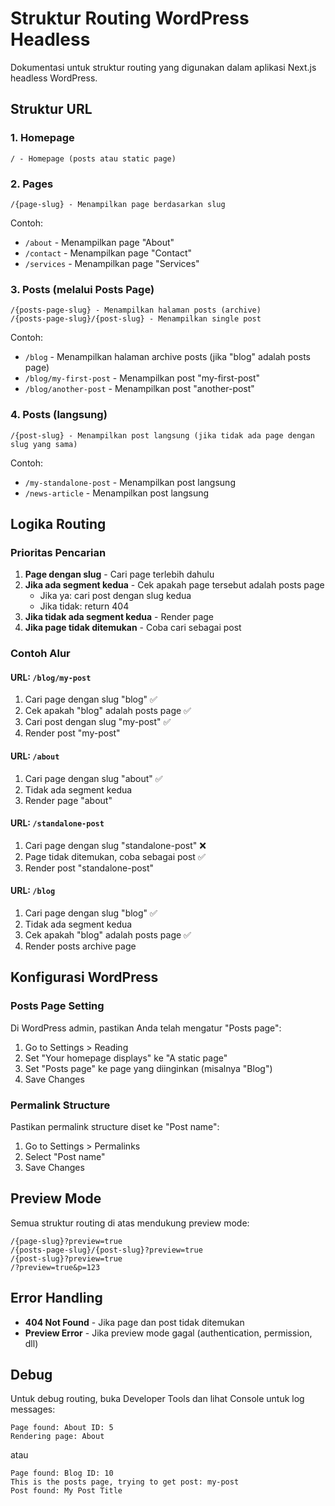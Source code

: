 # Struktur Routing WordPress Headless

Dokumentasi untuk struktur routing yang digunakan dalam aplikasi Next.js headless WordPress.

## Struktur URL

### 1. Homepage

```
/ - Homepage (posts atau static page)
```

### 2. Pages

```
/{page-slug} - Menampilkan page berdasarkan slug
```

Contoh:

- `/about` - Menampilkan page "About"
- `/contact` - Menampilkan page "Contact"
- `/services` - Menampilkan page "Services"

### 3. Posts (melalui Posts Page)

```
/{posts-page-slug} - Menampilkan halaman posts (archive)
/{posts-page-slug}/{post-slug} - Menampilkan single post
```

Contoh:

- `/blog` - Menampilkan halaman archive posts (jika "blog" adalah posts page)
- `/blog/my-first-post` - Menampilkan post "my-first-post"
- `/blog/another-post` - Menampilkan post "another-post"

### 4. Posts (langsung)

```
/{post-slug} - Menampilkan post langsung (jika tidak ada page dengan slug yang sama)
```

Contoh:

- `/my-standalone-post` - Menampilkan post langsung
- `/news-article` - Menampilkan post langsung

## Logika Routing

### Prioritas Pencarian

1. **Page dengan slug** - Cari page terlebih dahulu
2. **Jika ada segment kedua** - Cek apakah page tersebut adalah posts page
   - Jika ya: cari post dengan slug kedua
   - Jika tidak: return 404
3. **Jika tidak ada segment kedua** - Render page
4. **Jika page tidak ditemukan** - Coba cari sebagai post

### Contoh Alur

#### URL: `/blog/my-post`

1. Cari page dengan slug "blog" ✅
2. Cek apakah "blog" adalah posts page ✅
3. Cari post dengan slug "my-post" ✅
4. Render post "my-post"

#### URL: `/about`

1. Cari page dengan slug "about" ✅
2. Tidak ada segment kedua
3. Render page "about"

#### URL: `/standalone-post`

1. Cari page dengan slug "standalone-post" ❌
2. Page tidak ditemukan, coba sebagai post ✅
3. Render post "standalone-post"

#### URL: `/blog`

1. Cari page dengan slug "blog" ✅
2. Tidak ada segment kedua
3. Cek apakah "blog" adalah posts page ✅
4. Render posts archive page

## Konfigurasi WordPress

### Posts Page Setting

Di WordPress admin, pastikan Anda telah mengatur "Posts page":

1. Go to Settings > Reading
2. Set "Your homepage displays" ke "A static page"
3. Set "Posts page" ke page yang diinginkan (misalnya "Blog")
4. Save Changes

### Permalink Structure

Pastikan permalink structure diset ke "Post name":

1. Go to Settings > Permalinks
2. Select "Post name"
3. Save Changes

## Preview Mode

Semua struktur routing di atas mendukung preview mode:

```
/{page-slug}?preview=true
/{posts-page-slug}/{post-slug}?preview=true
/{post-slug}?preview=true
/?preview=true&p=123
```

## Error Handling

- **404 Not Found** - Jika page dan post tidak ditemukan
- **Preview Error** - Jika preview mode gagal (authentication, permission, dll)

## Debug

Untuk debug routing, buka Developer Tools dan lihat Console untuk log messages:

```
Page found: About ID: 5
Rendering page: About
```

atau

```
Page found: Blog ID: 10
This is the posts page, trying to get post: my-post
Post found: My Post Title
```
